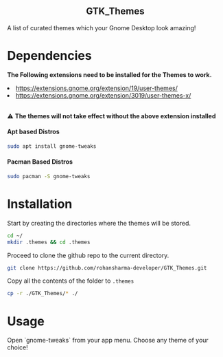 <h2 align="center">GTK_Themes</h2>
A list of curated themes which your Gnome Desktop look amazing!

# Dependencies
<b>The Following extensions need to be installed for the Themes to work.</b>
<li><a href="https://extensions.gnome.org/extension/19/user-themes/">https://extensions.gnome.org/extension/19/user-themes/</a></li>
<li><a href="https://extensions.gnome.org/extension/3019/user-themes-x/">https://extensions.gnome.org/extension/3019/user-themes-x/</a></li>
<br>

:warning: **The themes will not take effect without the above extension installed**
 <h4>Apt based Distros</h4>
 
``` bash
sudo apt install gnome-tweaks
```
<h4>Pacman Based Distros</h4>

``` bash
sudo pacman -S gnome-tweaks
```

# Installation
Start by creating the directories where the themes will be stored.
``` bash
cd ~/
mkdir .themes && cd .themes
```
Proceed to clone the github repo to the current directory.
``` bash
git clone https://github.com/rohansharma-developer/GTK_Themes.git
```
Copy all the contents of the folder to `.themes`
``` bash
cp -r ./GTK_Themes/* ./
```
# Usage
<p>Open `gnome-tweaks` from your app menu. Choose any theme of your choice!</p>


